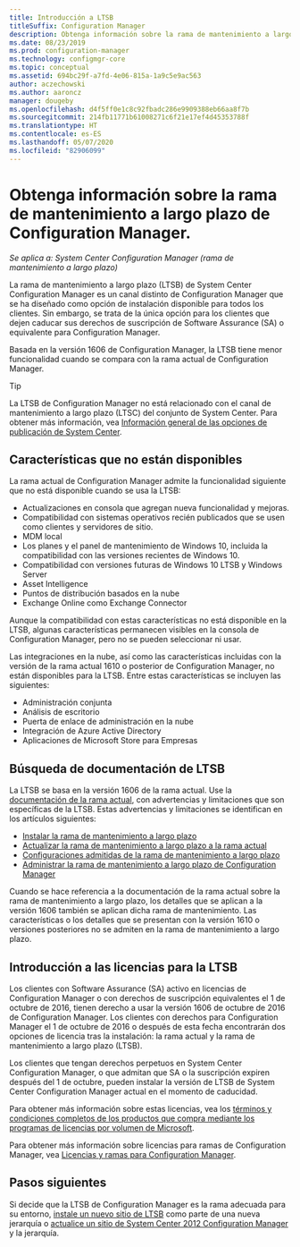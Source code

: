 ```yaml
---
title: Introducción a LTSB
titleSuffix: Configuration Manager
description: Obtenga información sobre la rama de mantenimiento a largo plazo de Configuration Manager.
ms.date: 08/23/2019
ms.prod: configuration-manager
ms.technology: configmgr-core
ms.topic: conceptual
ms.assetid: 694bc29f-a7fd-4e06-815a-1a9c5e9ac563
author: aczechowski
ms.author: aaroncz
manager: dougeby
ms.openlocfilehash: d4f5ff0e1c8c92fbadc286e9909388eb66aa8f7b
ms.sourcegitcommit: 214fb11771b61008271c6f21e17ef4d45353788f
ms.translationtype: HT
ms.contentlocale: es-ES
ms.lasthandoff: 05/07/2020
ms.locfileid: "82906099"
---
```

# <a name="introduction-to-the-long-term-servicing-branch-of-configuration-manager"></a>Obtenga información sobre la rama de mantenimiento a largo plazo de Configuration Manager.

*Se aplica a: System Center Configuration Manager (rama de mantenimiento a largo plazo)*

La rama de mantenimiento a largo plazo (LTSB) de System Center Configuration Manager es un canal distinto de Configuration Manager que se ha diseñado como opción de instalación disponible para todos los clientes. Sin embargo, se trata de la única opción para los clientes que dejen caducar sus derechos de suscripción de Software Assurance (SA) o equivalente para Configuration Manager.

Basada en la versión 1606 de Configuration Manager, la LTSB tiene menor funcionalidad cuando se compara con la rama actual de Configuration Manager.

> [!TIP]   
> La LTSB de Configuration Manager no está relacionado con el canal de mantenimiento a largo plazo (LTSC) del conjunto de System Center. Para obtener más información, vea [Información general de las opciones de publicación de System Center](https://docs.microsoft.com/system-center/ltsc-and-sac-overview).

## <a name="features-that-arent-available"></a>Características que no están disponibles

La rama actual de Configuration Manager admite la funcionalidad siguiente que no está disponible cuando se usa la LTSB:

- Actualizaciones en consola que agregan nueva funcionalidad y mejoras.
- Compatibilidad con sistemas operativos recién publicados que se usen como clientes y servidores de sitio.
- MDM local
- Los planes y el panel de mantenimiento de Windows 10, incluida la compatibilidad con las versiones recientes de Windows 10.  
- Compatibilidad con versiones futuras de Windows 10 LTSB y Windows Server
- Asset Intelligence
- Puntos de distribución basados en la nube
- Exchange Online como Exchange Connector    

Aunque la compatibilidad con estas características no está disponible en la LTSB, algunas características permanecen visibles en la consola de Configuration Manager, pero no se pueden seleccionar ni usar.

Las integraciones en la nube, así como las características incluidas con la versión de la rama actual 1610 o posterior de Configuration Manager, no están disponibles para la LTSB. Entre estas características se incluyen las siguientes:<!--SCCMDocs#1823-->

- Administración conjunta
- Análisis de escritorio
- Puerta de enlace de administración en la nube
- Integración de Azure Active Directory
- Aplicaciones de Microsoft Store para Empresas

## <a name="find-ltsb-documentation"></a>Búsqueda de documentación de LTSB

La LTSB se basa en la versión 1606 de la rama actual. Use la [documentación de la rama actual](https://docs.microsoft.com/mem/configmgr/), con advertencias y limitaciones que son específicas de la LTSB. Estas advertencias y limitaciones se identifican en los artículos siguientes:

- [Instalar la rama de mantenimiento a largo plazo](install-the-ltsb.md)
- [Actualizar la rama de mantenimiento a largo plazo a la rama actual](convert-to-current-branch.md)
- [Configuraciones admitidas de la rama de mantenimiento a largo plazo](supported-configurations-for-ltsb.md)
- [Administrar la rama de mantenimiento a largo plazo de Configuration Manager](manage-the-ltsb.md)

Cuando se hace referencia a la documentación de la rama actual sobre la rama de mantenimiento a largo plazo, los detalles que se aplican a la versión 1606 también se aplican dicha rama de mantenimiento. Las características o los detalles que se presentan con la versión 1610 o versiones posteriores no se admiten en la rama de mantenimiento a largo plazo.

## <a name="licensing-overview-for-the-ltsb"></a>Introducción a las licencias para la LTSB   

Los clientes con Software Assurance (SA) activo en licencias de Configuration Manager o con derechos de suscripción equivalentes el 1 de octubre de 2016, tienen derecho a usar la versión 1606 de octubre de 2016 de Configuration Manager. Los clientes con derechos para Configuration Manager el 1 de octubre de 2016 o después de esta fecha encontrarán dos opciones de licencia tras la instalación: la rama actual y la rama de mantenimiento a largo plazo (LTSB).

Los clientes que tengan derechos perpetuos en System Center Configuration Manager, o que admitan que SA o la suscripción expiren después del 1 de octubre, pueden instalar la versión de LTSB de System Center Configuration Manager actual en el momento de caducidad.

Para obtener más información sobre estas licencias, vea los [términos y condiciones completos de los productos que compra mediante los programas de licencias por volumen de Microsoft](https://www.microsoftvolumelicensing.com/DocumentSearch.aspx?mode=1).

Para obtener más información sobre licencias para ramas de Configuration Manager, vea [Licencias y ramas para Configuration Manager](learn-more-editions.md).

## <a name="next-steps"></a>Pasos siguientes

Si decide que la LTSB de Configuration Manager es la rama adecuada para su entorno, [instale un nuevo sitio de LTSB](install-the-ltsb.md#install-a-new-site) como parte de una nueva jerarquía o [actualice un sitio de System Center 2012 Configuration Manager](install-the-ltsb.md#upgrade-from-system-center-2012-configuration-manager) y la jerarquía.
